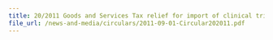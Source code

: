 ```yaml
---
title: 20/2011 Goods and Services Tax relief for import of clinical trial materials
file_url: /news-and-media/circulars/2011-09-01-Circular202011.pdf
---
```

